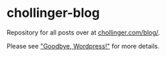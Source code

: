 # chollinger-blog

Repository for all posts over at [chollinger.com/blog/](https://chollinger.com/blog/).

Please see ["Goodbye, Wordpress!"](https://chollinger.com/blog/2020/05/goodbye-wordpress-hello-hugo-nginx/) for more details.

